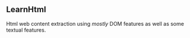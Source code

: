 ## LearnHtml

Html web content extraction using *mostly* DOM features as well as some textual features.